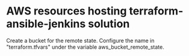 # AWS resources hosting terraform-ansible-jenkins solution


Create a bucket for the remote state. Configure the name in "terraform.tfvars" under the variable aws_bucket_remote_state.

